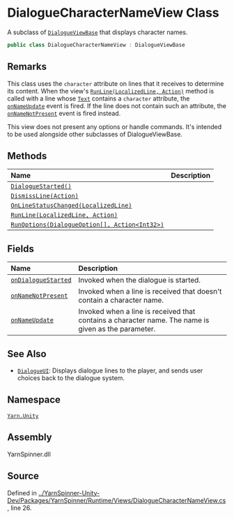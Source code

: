 <!-- This file was generated by a tool. Do not edit this file by hand. -->

# DialogueCharacterNameView Class

A subclass of [`DialogueViewBase`](/api/csharp/yarn.unity/dialogueviewbase.md) that displays
character names.


```csharp
public class DialogueCharacterNameView : DialogueViewBase
```
## Remarks

This class uses the `character` attribute on lines that it receives
to determine its content. When the view's [`RunLine(LocalizedLine, Action)`](/api/csharp/yarn.unity/dialoguecharacternameview.runline-localizedline,action-.md)
method is called with a line whose [`Text`](/api/csharp/yarn.unity/localizedline.text.md)
contains a `character` attribute, the [`onNameUpdate`](/api/csharp/yarn.unity/dialoguecharacternameview.onnameupdate.md)
event is fired. If the line does not contain such an attribute, the
[`onNameNotPresent`](/api/csharp/yarn.unity/dialoguecharacternameview.onnamenotpresent.md) event is fired instead.

This view does not present any options or handle commands. It's
intended to be used alongside other subclasses of DialogueViewBase.




## Methods
|Name|Description|
|:---|:---|
|[`DialogueStarted()`](/api/csharp/yarn.unity/dialoguecharacternameview.dialoguestarted.md)||
|[`DismissLine(Action)`](/api/csharp/yarn.unity/dialoguecharacternameview.dismissline-action-.md)||
|[`OnLineStatusChanged(LocalizedLine)`](/api/csharp/yarn.unity/dialoguecharacternameview.onlinestatuschanged-localizedline-.md)||
|[`RunLine(LocalizedLine, Action)`](/api/csharp/yarn.unity/dialoguecharacternameview.runline-localizedline,action-.md)||
|[`RunOptions(DialogueOption[], Action<Int32>)`](/api/csharp/yarn.unity/dialoguecharacternameview.runoptions-dialogueoption--,action-system.int32--.md)||
## Fields
|Name|Description|
|:---|:---|
|[`onDialogueStarted`](/api/csharp/yarn.unity/dialoguecharacternameview.ondialoguestarted.md)| Invoked when the dialogue is started. |
|[`onNameNotPresent`](/api/csharp/yarn.unity/dialoguecharacternameview.onnamenotpresent.md)| Invoked when a line is received that doesn't contain a character name. |
|[`onNameUpdate`](/api/csharp/yarn.unity/dialoguecharacternameview.onnameupdate.md)| Invoked when a line is received that contains a character name. The name is given as the parameter. |
## See Also
* [`DialogueUI`](/api/csharp/yarn.unity/dialogueui.md): 
Displays dialogue lines to the player, and sends user choices back
to the dialogue system.

## Namespace
[`Yarn.Unity`](/api/csharp/yarn.unity/README.md)

## Assembly
YarnSpinner.dll

## Source
Defined in [../YarnSpinner-Unity-Dev/Packages/YarnSpinner/Runtime/Views/DialogueCharacterNameView.cs](https://github.com/YarnSpinnerTool/YarnSpinner-Unity//blob/develop/Runtime/Views/DialogueCharacterNameView.cs#L26), line 26.
